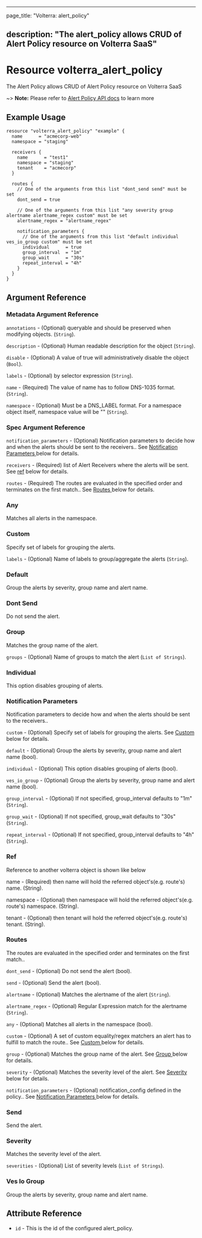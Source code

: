 ---

page_title: "Volterra: alert_policy"

description: "The alert_policy allows CRUD of Alert Policy resource on Volterra SaaS"
-------------------------------------------------------------------------------------

Resource volterra_alert_policy
==============================

The Alert Policy allows CRUD of Alert Policy resource on Volterra SaaS

~> **Note:** Please refer to [Alert Policy API docs](https://volterra.io/docs/api/alert-policy) to learn more

Example Usage
-------------

```hcl
resource "volterra_alert_policy" "example" {
  name      = "acmecorp-web"
  namespace = "staging"

  receivers {
    name      = "test1"
    namespace = "staging"
    tenant    = "acmecorp"
  }

  routes {
    // One of the arguments from this list "dont_send send" must be set
    dont_send = true

    // One of the arguments from this list "any severity group alertname alertname_regex custom" must be set
    alertname_regex = "alertname_regex"

    notification_parameters {
      // One of the arguments from this list "default individual ves_io_group custom" must be set
      individual      = true
      group_interval  = "1m"
      group_wait      = "30s"
      repeat_interval = "4h"
    }
  }
}

```

Argument Reference
------------------

### Metadata Argument Reference

`annotations` - (Optional) queryable and should be preserved when modifying objects. (`String`).

`description` - (Optional) Human readable description for the object (`String`).

`disable` - (Optional) A value of true will administratively disable the object (`Bool`).

`labels` - (Optional) by selector expression (`String`).

`name` - (Required) The value of name has to follow DNS-1035 format. (`String`).

`namespace` - (Optional) Must be a DNS_LABEL format. For a namespace object itself, namespace value will be "" (`String`).

### Spec Argument Reference

`notification_parameters` - (Optional) Notification parameters to decide how and when the alerts should be sent to the receivers.. See [Notification Parameters ](#notification-parameters) below for details.

`receivers` - (Required) list of Alert Receivers where the alerts will be sent. See [ref](#ref) below for details.

`routes` - (Required) The routes are evaluated in the specified order and terminates on the first match.. See [Routes ](#routes) below for details.

### Any

Matches all alerts in the namespace.

### Custom

Specify set of labels for grouping the alerts.

`labels` - (Optional) Name of labels to group/aggregate the alerts (`String`).

### Default

Group the alerts by severity, group name and alert name.

### Dont Send

Do not send the alert.

### Group

Matches the group name of the alert.

`groups` - (Optional) Name of groups to match the alert (`List of Strings`).

### Individual

This option disables grouping of alerts.

### Notification Parameters

Notification parameters to decide how and when the alerts should be sent to the receivers..

`custom` - (Optional) Specify set of labels for grouping the alerts. See [Custom ](#custom) below for details.

`default` - (Optional) Group the alerts by severity, group name and alert name (bool).

`individual` - (Optional) This option disables grouping of alerts (bool).

`ves_io_group` - (Optional) Group the alerts by severity, group name and alert name (bool).

`group_interval` - (Optional) If not specified, group_interval defaults to "1m" (`String`).

`group_wait` - (Optional) If not specified, group_wait defaults to "30s" (`String`).

`repeat_interval` - (Optional) If not specified, group_interval defaults to "4h" (`String`).

### Ref

Reference to another volterra object is shown like below

name - (Required) then name will hold the referred object's(e.g. route's) name. (String).

namespace - (Optional) then namespace will hold the referred object's(e.g. route's) namespace. (String).

tenant - (Optional) then tenant will hold the referred object's(e.g. route's) tenant. (String).

### Routes

The routes are evaluated in the specified order and terminates on the first match..

`dont_send` - (Optional) Do not send the alert (bool).

`send` - (Optional) Send the alert (bool).

`alertname` - (Optional) Matches the alertname of the alert (`String`).

`alertname_regex` - (Optional) Regular Expression match for the alertname (`String`).

`any` - (Optional) Matches all alerts in the namespace (bool).

`custom` - (Optional) A set of custom equality/regex matchers an alert has to fulfill to match the route.. See [Custom ](#custom) below for details.

`group` - (Optional) Matches the group name of the alert. See [Group ](#group) below for details.

`severity` - (Optional) Matches the severity level of the alert. See [Severity ](#severity) below for details.

`notification_parameters` - (Optional) notification_config defined in the policy.. See [Notification Parameters ](#notification-parameters) below for details.

### Send

Send the alert.

### Severity

Matches the severity level of the alert.

`severities` - (Optional) List of severity levels (`List of Strings`).

### Ves Io Group

Group the alerts by severity, group name and alert name.

Attribute Reference
-------------------

-	`id` - This is the id of the configured alert_policy.
